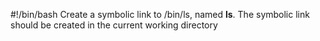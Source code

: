 #!/bin/bash
Create a symbolic link to /bin/ls, named __ls__. The symbolic link should be created in the current working directory
